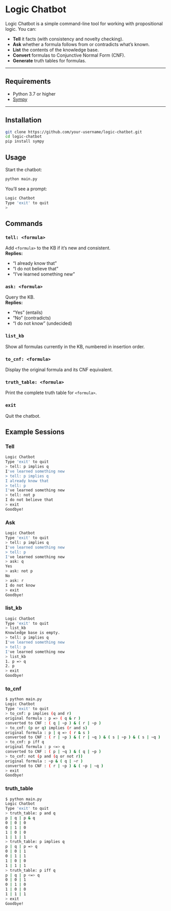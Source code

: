 # Logic Chatbot

Logic Chatbot is a simple command-line tool for working with propositional logic. You can:

- **Tell** it facts (with consistency and novelty checking).
- **Ask** whether a formula follows from or contradicts what’s known.
- **List** the contents of the knowledge base.
- **Convert** formulas to Conjunctive Normal Form (CNF).
- **Generate** truth tables for formulas.

---

## Requirements

- Python 3.7 or higher  
- [Sympy](https://www.sympy.org/)  

---

## Installation

```bash
git clone https://github.com/your-username/logic-chatbot.git
cd logic-chatbot
pip install sympy
```

## Usage
Start the chatbot:
```bash
python main.py
```

You’ll see a prompt:
```bash
Logic Chatbot
Type 'exit' to quit
>
```

## Commands

### `tell: <formula>`
Add `<formula>` to the KB if it’s new and consistent.  
**Replies:**  
- “I already know that”  
- “I do not believe that”  
- “I’ve learned something new”

### `ask: <formula>`
Query the KB.  
**Replies:**  
- “Yes” (entails)  
- “No” (contradicts)  
- “I do not know” (undecided)

### `list_kb`
Show all formulas currently in the KB, numbered in insertion order.

### `to_cnf: <formula>`
Display the original formula and its CNF equivalent.

### `truth_table: <formula>`
Print the complete truth table for `<formula>`.

### `exit`
Quit the chatbot.

## Example Sessions
### Tell
```bash
Logic Chatbot
Type 'exit' to quit
> tell: p implies q
I've learned something new
> tell: p implies q
I already know that
> tell: p
I've learned something new
> tell: not p
I do not believe that
> exit
Goodbye!
```

### Ask
```bash
Logic Chatbot
Type 'exit' to quit
> tell: p implies q
I've learned something new
> tell: p
I've learned something new
> ask: q
Yes
> ask: not p
No
> ask: r
I do not know
> exit
Goodbye!
```

### list_kb
```bash
Logic Chatbot
Type 'exit' to quit
> list_kb
Knowledge base is empty.
> tell: p implies q
I've learned something new
> tell: p
I've learned something new
> list_kb
1. p => q
2. p
> exit
Goodbye!
```

### to_cnf
```bash
$ python main.py
Logic Chatbot
Type 'exit' to quit
> to_cnf: p implies (q and r)
original formula : p => ( q & r )
converted to CNF : ( q | ~p ) & ( r | ~p )
> to_cnf: (p or q) implies (r and s)
original formula : p | q => ( r & s )
converted to CNF : ( r | ~p ) & ( r | ~q ) & ( s | ~p ) & ( s | ~q )
> to_cnf: p iff q
original formula : p <=> q
converted to CNF : ( p | ~q ) & ( q | ~p )
> to_cnf: not (p and (q or not r))
original formula : ~p & ( q | ~r )
converted to CNF : ( r | ~p ) & ( ~p | ~q )
> exit
Goodbye!
```

### truth_table
```bash
$ python main.py
Logic Chatbot
Type 'exit' to quit
> truth_table: p and q
p | q | p & q
0 | 0 | 0
0 | 1 | 0
1 | 0 | 0
1 | 1 | 1
> truth_table: p implies q
p | q | p => q
0 | 0 | 1
0 | 1 | 1
1 | 0 | 0
1 | 1 | 1
> truth_table: p iff q
p | q | p <=> q
0 | 0 | 1
0 | 1 | 0
1 | 0 | 0
1 | 1 | 1
> exit
Goodbye!
```
